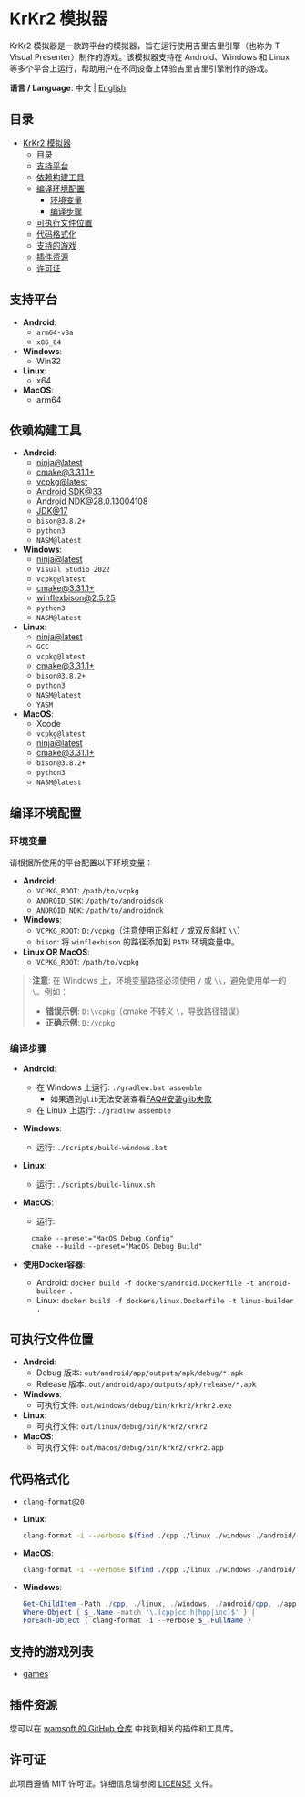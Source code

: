 # KrKr2 模拟器

KrKr2 模拟器是一款跨平台的模拟器，旨在运行使用吉里吉里引擎（也称为 T Visual Presenter）制作的游戏。该模拟器支持在 Android、Windows 和 Linux 等多个平台上运行，帮助用户在不同设备上体验吉里吉里引擎制作的游戏。

**语言 / Language**: 中文 | [English](README.md)

## 目录

- [KrKr2 模拟器](#krkr2-模拟器)
  - [目录](#目录)
  - [支持平台](#支持平台)
  - [依赖构建工具](#依赖构建工具)
  - [编译环境配置](#编译环境配置)
    - [环境变量](#环境变量)
    - [编译步骤](#编译步骤)
  - [可执行文件位置](#可执行文件位置)
  - [代码格式化](#代码格式化)
  - [支持的游戏](#支持的游戏列表)
  - [插件资源](#插件资源)
  - [许可证](#许可证)

## 支持平台

- **Android**:
  - `arm64-v8a`
  - `x86_64`
- **Windows**:
  - Win32
- **Linux**:
  - x64
- **MacOS**:
  - arm64

## 依赖构建工具

- **Android**:
  - [ninja@latest](https://github.com/ninja-build/ninja/releases)
  - [cmake@3.31.1+](https://cmake.org/download/)
  - [vcpkg@latest](https://learn.microsoft.com/en-us/vcpkg/get_started/get-started)
  - [Android SDK@33](https://developer.android.com)
  - [Android NDK@28.0.13004108](https://developer.android.com/ndk/downloads)
  - [JDK@17](https://jdk.java.net/archive/)
  - `bison@3.8.2+`
  - `python3`
  - `NASM@latest`
- **Windows**:
  - [ninja@latest](https://github.com/ninja-build/ninja/releases)
  - `Visual Studio 2022`
  - `vcpkg@latest`
  - [cmake@3.31.1+](https://cmake.org/download/)
  - [winflexbison@2.5.25](https://github.com/lexxmark/winflexbison)
  - `python3`
  - `NASM@latest`
- **Linux**:
  - [ninja@latest](https://github.com/ninja-build/ninja/releases)
  - `GCC`
  - `vcpkg@latest`
  - [cmake@3.31.1+](https://cmake.org/download/)
  - `bison@3.8.2+`
  - `python3`
  - `NASM@latest`
  - `YASM`
- **MacOS**:
  - Xcode
  - `vcpkg@latest`
  - [ninja@latest](https://github.com/ninja-build/ninja/releases)
  - [cmake@3.31.1+](https://cmake.org/download/)
  - `bison@3.8.2+`
  - `python3`
  - `NASM@latest`

## 编译环境配置

### 环境变量

请根据所使用的平台配置以下环境变量：

- **Android**:
  - `VCPKG_ROOT`: `/path/to/vcpkg`
  - `ANDROID_SDK`: `/path/to/androidsdk`
  - `ANDROID_NDK`: `/path/to/androidndk`
- **Windows**:
  - `VCPKG_ROOT`: `D:/vcpkg`（注意使用正斜杠 `/` 或双反斜杠 `\\`）
  - `bison`: 将 `winflexbison` 的路径添加到 `PATH` 环境变量中。
- **Linux OR MacOS**:
  - `VCPKG_ROOT`: `/path/to/vcpkg`

> **注意**: 在 Windows 上，环境变量路径必须使用 `/` 或 `\\`，避免使用单一的 `\`。例如：
>
> - **错误示例**: `D:\vcpkg`（cmake 不转义 `\`，导致路径错误）
> - **正确示例**: `D:/vcpkg`

### 编译步骤

- **Android**:
  - 在 Windows 上运行: `./gradlew.bat assemble`
    - 如果遇到`glib`无法安装查看[FAQ#安装glib失败](./doc/FAQ.md#安装glib失败)
  - 在 Linux 上运行: `./gradlew assemble`
  
- **Windows**:
  - 运行: `./scripts/build-windows.bat`
  
- **Linux**:
  - 运行: `./scripts/build-linux.sh`

- **MacOS**:
  - 运行:
  ```
    cmake --preset="MacOS Debug Config"
    cmake --build --preset="MacOS Debug Build"
  ```
  
- **使用Docker容器**:
  - Android: `docker build -f dockers/android.Dockerfile -t android-builder .`
  - Linux: `docker build -f dockers/linux.Dockerfile -t linux-builder .`

## 可执行文件位置

- **Android**:
  - Debug 版本: `out/android/app/outputs/apk/debug/*.apk`
  - Release 版本: `out/android/app/outputs/apk/release/*.apk`
- **Windows**:
  - 可执行文件: `out/windows/debug/bin/krkr2/krkr2.exe`
- **Linux**:
  - 可执行文件: `out/linux/debug/bin/krkr2/krkr2`
- **MacOS**:
  - 可执行文件: `out/macos/debug/bin/krkr2/krkr2.app`

## 代码格式化
- `clang-format@20`
- **Linux**:
    ```bash
    clang-format -i --verbose $(find ./cpp ./linux ./windows ./android/cpp ./apple ./tests -regex ".+\.\(cpp\|cc\|h\|hpp\|inc\)")
    ```

- **MacOS**:
    ```bash
    clang-format -i --verbose $(find ./cpp ./linux ./windows ./android/cpp ./apple ./tests -name "*.cpp" -o -name "*.cc" -o -name "*.h" -o -name "*.hpp" -o -name "*.inc")
    ```

- **Windows**:
    ```powershell
    Get-ChildItem -Path ./cpp, ./linux, ./windows, ./android/cpp, ./apple, ./tests -Recurse -File | 
    Where-Object { $_.Name -match '\.(cpp|cc|h|hpp|inc)$' } | 
    ForEach-Object { clang-format -i --verbose $_.FullName }
    ```

## 支持的游戏列表
- [games](./doc/support_games.txt)

## 插件资源

您可以在 [wamsoft 的 GitHub 仓库](https://github.com/orgs/wamsoft/repositories?type=all) 中找到相关的插件和工具库。

## 许可证

此项目遵循 MIT 许可证。详细信息请参阅 [LICENSE](./LICENSE) 文件。
